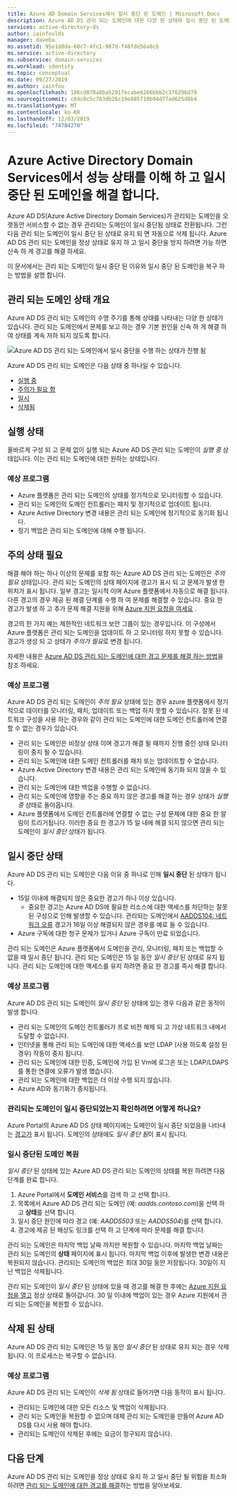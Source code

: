```yaml
---
title: Azure AD Domain Services에서 일시 중단 된 도메인 | Microsoft Docs
description: Azure AD DS 관리 되는 도메인에 대한 다양 한 상태와 일시 중단 된 도메인을 복원 하는 방법에 대해 알아봅니다.
services: active-directory-ds
author: iainfoulds
manager: daveba
ms.assetid: 95e1d8da-60c7-4fc1-987d-f48fde56a8cb
ms.service: active-directory
ms.subservice: domain-services
ms.workload: identity
ms.topic: conceptual
ms.date: 09/27/2019
ms.author: iainfou
ms.openlocfilehash: 106cd870a8ba52917ecabe6266bbb2c376296d79
ms.sourcegitcommit: c69c8c5c783db26c19e885f10b94d77ad625d8b4
ms.translationtype: MT
ms.contentlocale: ko-KR
ms.lasthandoff: 12/03/2019
ms.locfileid: "74704270"
---
```

# <a name="understand-the-health-states-and-resolve-suspended-domains-in-azure-active-directory-domain-services"></a>Azure Active Directory Domain Services에서 성능 상태를 이해 하 고 일시 중단 된 도메인을 해결 합니다.

Azure AD DS(Azure Active Directory Domain Services)가 관리되는 도메인을 오랫동안 서비스할 수 없는 경우 관리되는 도메인이 일시 중단됨 상태로 전환됩니다. 그런 다음 관리 되는 도메인이 일시 중단 된 상태로 유지 되 면 자동으로 삭제 됩니다. Azure AD DS 관리 되는 도메인을 정상 상태로 유지 하 고 일시 중단을 방지 하려면 가능 하면 신속 하 게 경고를 해결 하세요.

이 문서에서는 관리 되는 도메인이 일시 중단 된 이유와 일시 중단 된 도메인을 복구 하는 방법을 설명 합니다.

## <a name="overview-of-managed-domain-states"></a>관리 되는 도메인 상태 개요

Azure AD DS 관리 되는 도메인의 수명 주기를 통해 상태를 나타내는 다양 한 상태가 있습니다. 관리 되는 도메인에서 문제를 보고 하는 경우 기본 원인을 신속 하 게 해결 하 여 상태를 계속 저하 되지 않도록 합니다.

![Azure AD DS 관리 되는 도메인에서 일시 중단을 수행 하는 상태가 진행 됨](media/active-directory-domain-services-suspension/suspension-timeline.PNG)

Azure AD DS 관리 되는 도메인은 다음 상태 중 하나일 수 있습니다.

* [실행 중](#running-state)
* [주의가 필요 함](#needs-attention-state)
* [일시](#suspended-state)
* [삭제됨](#deleted-state)

## <a name="running-state"></a>실행 상태

올바르게 구성 되 고 문제 없이 실행 되는 Azure AD DS 관리 되는 도메인이 *실행 중* 상태입니다. 이는 관리 되는 도메인에 대한 원하는 상태입니다.

### <a name="what-to-expect"></a>예상 프로그램

* Azure 플랫폼은 관리 되는 도메인의 상태를 정기적으로 모니터링할 수 있습니다.
* 관리 되는 도메인의 도메인 컨트롤러는 패치 및 정기적으로 업데이트 됩니다.
* Azure Active Directory 변경 내용은 관리 되는 도메인에 정기적으로 동기화 됩니다.
* 정기 백업은 관리 되는 도메인에 대해 수행 됩니다.

## <a name="needs-attention-state"></a>주의 상태 필요

해결 해야 하는 하나 이상의 문제를 포함 하는 Azure AD DS 관리 되는 도메인은 *주의 필요* 상태입니다. 관리 되는 도메인의 상태 페이지에 경고가 표시 되 고 문제가 발생 한 위치가 표시 됩니다. 일부 경고는 일시적 이며 Azure 플랫폼에서 자동으로 해결 됩니다. 다른 경고의 경우 제공 된 해결 단계를 수행 하 여 문제를 해결할 수 있습니다. 중요 한 경고가 발생 하 고 추가 문제 해결 지원을 위해 [Azure 지원 요청을 여세요][azure-support] .

경고의 한 가지 예는 제한적인 네트워크 보안 그룹이 있는 경우입니다. 이 구성에서 Azure 플랫폼은 관리 되는 도메인을 업데이트 하 고 모니터링 하지 못할 수 있습니다. 경고가 생성 되 고 상태가 *주의가 필요*로 변경 됩니다.

자세한 내용은 [Azure AD DS 관리 되는 도메인에 대한 경고 문제를 해결 하는 방법][resolve-alerts]을 참조 하세요.

### <a name="what-to-expect"></a>예상 프로그램

Azure AD DS 관리 되는 도메인이 *주의 필요* 상태에 있는 경우 azure 플랫폼에서 정기적으로 데이터를 모니터링, 패치, 업데이트 또는 백업 하지 못할 수 있습니다. 잘못 된 네트워크 구성을 사용 하는 경우와 같이 관리 되는 도메인에 대한 도메인 컨트롤러에 연결할 수 없는 경우가 있습니다.

* 관리 되는 도메인은 비정상 상태 이며 경고가 해결 될 때까지 진행 중인 상태 모니터링이 중지 될 수 있습니다.
* 관리 되는 도메인에 대한 도메인 컨트롤러를 패치 또는 업데이트할 수 없습니다.
* Azure Active Directory 변경 내용은 관리 되는 도메인에 동기화 되지 않을 수 있습니다.
* 관리 되는 도메인에 대한 백업을 수행할 수 없습니다.
* 관리 되는 도메인에 영향을 주는 중요 하지 않은 경고를 해결 하는 경우 상태가 *실행 중* 상태로 돌아옵니다.
* Azure 플랫폼에서 도메인 컨트롤러에 연결할 수 없는 구성 문제에 대한 중요 한 알림이 트리거됩니다. 이러한 중요 한 경고가 15 일 내에 해결 되지 않으면 관리 되는 도메인이 *일시 중단* 상태가 됩니다.

## <a name="suspended-state"></a>일시 중단 상태

Azure AD DS 관리 되는 도메인은 다음 이유 중 하나로 인해 **일시 중단** 된 상태가 됩니다.

* 15일 이내에 해결되지 않은 중요한 경고가 하나 이상 있습니다.
    * 중요한 경고는 Azure AD DS에 필요한 리소스에 대한 액세스를 차단하는 잘못된 구성으로 인해 발생할 수 있습니다. 관리되는 도메인에서 [AADDS104: 네트워크 오류][alert-nsg] 경고가 16일 이상 해결되지 않은 경우를 예로 들 수 있습니다.
* Azure 구독에 대한 청구 문제가 있거나 Azure 구독이 만료 되었습니다.

관리 되는 도메인은 Azure 플랫폼에서 도메인을 관리, 모니터링, 패치 또는 백업할 수 없을 때 일시 중단 됩니다. 관리 되는 도메인은 15 일 동안 *일시 중단* 된 상태로 유지 됩니다. 관리 되는 도메인에 대한 액세스를 유지 하려면 중요 한 경고를 즉시 해결 합니다.

### <a name="what-to-expect"></a>예상 프로그램

Azure AD DS 관리 되는 도메인이 *일시 중단* 된 상태에 있는 경우 다음과 같은 동작이 발생 합니다.

* 관리 되는 도메인의 도메인 컨트롤러가 프로 비전 해제 되 고 가상 네트워크 내에서 도달할 수 없습니다.
* 인터넷을 통해 관리 되는 도메인에 대한 액세스를 보안 LDAP (사용 하도록 설정 된 경우) 작동이 중지 됩니다.
* 관리 되는 도메인에 대한 인증, 도메인에 가입 된 Vm에 로그온 또는 LDAP/LDAPS를 통한 연결에 오류가 발생 했습니다.
* 관리 되는 도메인에 대한 백업은 더 이상 수행 되지 않습니다.
* Azure AD와 동기화가 중지됩니다.

### <a name="how-do-you-know-if-your-managed-domain-is-suspended"></a>관리되는 도메인이 일시 중단되었는지 확인하려면 어떻게 하나요?

Azure Portal의 Azure AD DS 상태 페이지에는 도메인이 일시 중단 되었음을 나타내는 [경고가][resolve-alerts] 표시 됩니다. 도메인의 상태에도 *일시 중단 됨*이 표시 됩니다.

### <a name="restore-a-suspended-domain"></a>일시 중단된 도메인 복원

*일시 중단* 된 상태에 있는 Azure AD DS 관리 되는 도메인의 상태를 복원 하려면 다음 단계를 완료 합니다.

1. Azure Portal에서 **도메인 서비스**를 검색 하 고 선택 합니다.
1. 목록에서 Azure AD DS 관리 되는 도메인 (예: *aadds.contoso.com*)을 선택 하 고 **상태**를 선택 합니다.
1. 일시 중단 원인에 따라 경고 (예: *AADDS503* 또는 *AADDS504*)를 선택 합니다.
1. 경고에 제공 된 해상도 링크를 선택 하 고 단계에 따라 문제를 해결 합니다.

관리 되는 도메인은 마지막 백업 날짜 까지만 복원할 수 있습니다. 마지막 백업 날짜는 관리 되는 도메인의 **상태** 페이지에 표시 됩니다. 마지막 백업 이후에 발생한 변경 내용은 복원되지 않습니다. 관리되는 도메인의 백업은 최대 30일 동안 저장됩니다. 30일이 지난 백업은 삭제됩니다.

관리 되는 도메인이 *일시 중단* 된 상태에 있을 때 경고를 해결 한 후에는 [Azure 지원 요청을 열고][azure-support] 정상 상태로 돌아갑니다. 30 일 이내에 백업이 있는 경우 Azure 지원에서 관리 되는 도메인을 복원할 수 있습니다.

## <a name="deleted-state"></a>삭제 된 상태

Azure AD DS 관리 되는 도메인은 15 일 동안 *일시 중단* 된 상태로 유지 되는 경우 삭제 됩니다. 이 프로세스는 복구할 수 없습니다.

### <a name="what-to-expect"></a>예상 프로그램

Azure AD DS 관리 되는 도메인이 *삭제 됨* 상태로 들어가면 다음 동작이 표시 됩니다.

* 관리되는 도메인에 대한 모든 리소스 및 백업이 삭제됩니다.
* 관리 되는 도메인을 복원할 수 없으며 대체 관리 되는 도메인을 만들어 Azure AD DS를 다시 사용 해야 합니다.
* 관리되는 도메인이 삭제된 후에는 요금이 청구되지 않습니다.

## <a name="next-steps"></a>다음 단계

Azure AD DS 관리 되는 도메인을 정상 상태로 유지 하 고 일시 중단 될 위험을 최소화 하려면 [관리 되는 도메인에 대한 경고를 해결][resolve-alerts]하는 방법을 알아보세요.

<!-- INTERNAL LINKS -->
[alert-nsg]: alert-nsg.md
[azure-support]: ../active-directory/fundamentals/active-directory-troubleshooting-support-howto.md
[resolve-alerts]: troubleshoot-alerts.md

